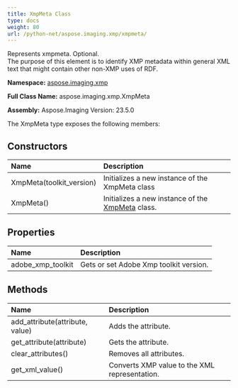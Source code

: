 ```yaml
---
title: XmpMeta Class
type: docs
weight: 80
url: /python-net/aspose.imaging.xmp/xmpmeta/
---
```


Represents xmpmeta. Optional.<br/>            The purpose of this element is to identify XMP metadata within general XML text that might contain other non-XMP uses of RDF.

**Namespace:** [aspose.imaging.xmp](/imaging/python-net/aspose.imaging.xmp/)

**Full Class Name:** aspose.imaging.xmp.XmpMeta

**Assembly:**  Aspose.Imaging Version: 23.5.0

The XmpMeta type exposes the following members:
## **Constructors**
|**Name**|**Description**|
| :- | :- |
|XmpMeta(toolkit_version)|Initializes a new instance of the XmpMeta class|
|XmpMeta()|Initializes a new instance of the [XmpMeta](/imaging/python-net/aspose.imaging.xmp/xmpmeta/) class.|
## **Properties**
|**Name**|**Description**|
| :- | :- |
|adobe_xmp_toolkit|Gets or set Adobe Xmp toolkit version.|
## **Methods**
|**Name**|**Description**|
| :- | :- |
|add_attribute(attribute, value)|Adds the attribute.|
|get_attribute(attribute)|Gets the attribute.|
|clear_attributes()|Removes all attributes.|
|get_xml_value()|Converts XMP value to the XML representation.|
